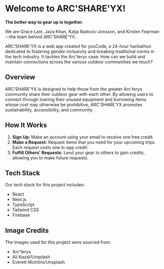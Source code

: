 # Welcome to ARC'SHARE'YX!

**The better way to gear up is together.**

We are Grace Lam, Jaza Khan, Katja Radovic-Jonsson, and Kirsten Fearman&mdash;the team behind ARC'SHARE'YX.

ARC'SHARE'YX is a web app created for youCode, a 24-hour hackathon dedicated to fostering gender inclusivity and breaking traditional norms in the tech industry. It tackles the Arc'teryx case: How can we build and maintain connections across the various outdoor communities we touch?

## Overview

ARC'SHARE'YX is designed to help those from the greater Arc'teryx community share their outdoor gear with each other. By allowing users to connect through loaning their unused equipment and borrowing items whose cost may otherwise be prohibitive, ARC'SHARE'YX promotes sustainability, accessibility, and community.

## How It Works

1. **Sign Up:** Make an account using your email to receive one free credit.
2. **Make a Request:** Request items that you need for your upcoming trips. Each request costs one in-app credit.
3. **Fulfill Others' Requests:** Lend your gear to others to gain credits, allowing you to make future requests.

## Tech Stack

Our tech stack for this project includes:

- React
- Next.js
- TypeScript
- Tailwind CSS
- Firebase

## Image Credits

The images used for this project were sourced from:

- Arc'teryx
- Ali Kazal/Unsplash
- Everett McIntire/Unsplash
